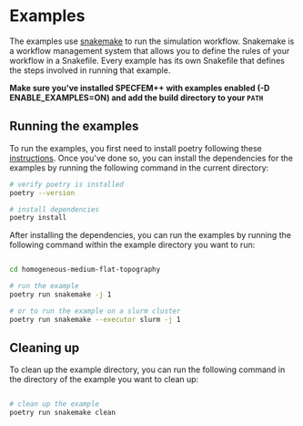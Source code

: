

# Examples

The examples use [snakemake](https://snakemake.readthedocs.io/en/stable/) to run the simulation workflow. Snakemake is a workflow management system that allows you to define the rules of your workflow in a Snakefile. Every example has its own Snakefile that defines the steps involved in running that example.

**Make sure you've installed SPECFEM++ with examples enabled (-D ENABLE_EXAMPLES=ON) and add the build directory to your `PATH`**

## Running the examples

To run the examples, you first need to install poetry following these [instructions](https://python-poetry.org/docs/#installation). Once you've done so, you can install the dependencies for the examples by running the following command in the current directory:

```bash
# verify poetry is installed
poetry --version

# install dependencies
poetry install

```

After installing the dependencies, you can run the examples by running the following command within the example directory you want to run:

```bash

cd homogeneous-medium-flat-topography

# run the example
poetry run snakemake -j 1

# or to run the example on a slurm cluster
poetry run snakemake --executor slurm -j 1

```

## Cleaning up

To clean up the example directory, you can run the following command in the directory of the example you want to clean up:

```bash

# clean up the example
poetry run snakemake clean

```
